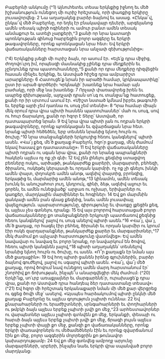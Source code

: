 
Բաբելոնի անկումը
(^1) Այնուհետեւ տեսա երկնքից իջնող եւ մեծ իշխանություն ունեցող մի ուրիշ հրեշտակ, որի փառքից երկիրը
լուսավորվեց։ 2 Նա աղաղակեց բարձր ձայնով եւ ասաց. «Ընկա՜վ, ընկա՜վ մեծ Բաբելոնը, որ եղել էր բնակավայր դեւերի,
արգելանոց ամեն տեսակ պիղծ ոգիների ու ամուր բանտ ամեն տեսակ անմաքուր եւ ատելի չարքերի,^3 քանի որ նրա
կատաղի պոռնկության գինուց հարբեցին բոլոր ազգերը եւ երկրի թագավորները, որոնք պոռնկացան նրա հետ։ Եվ
երկրի վաճառականները հարստացան նրա անչափ զեխությունից»։


(^4) Երկնքից լսեցի մի ուրիշ ձայն, որ ասում էր. «Ելե՛ք դրա միջից, ժողովո՛ւրդ իմ, որպեսզի մասնակից չլինեք դրա
մեղքերին եւ չընդունեք դրա պատուհասները,^5 քանի որ դրա մեղքերը դիզվեցին հասան մինչեւ երկինք, եւ Աստված հիշեց
դրա ամբարիշտ արարքները։ 6 Հատուցե՛ք նրան իր արածի համար, կրկնապատիկը՝ ըստ իր արած գործերի։ Կրկնակի՛
խառնեք նրա համար այն բաժակը, որի մեջ նա խառնեց։ 7 Որչափ փառավորեց իրեն եւ ապրեց զեխությամբ, այդչափ
դրան սո՛ւգ ու տանջա՛նք հատուցեք, քանի որ իր սրտում ասում էր. «Միշտ նստած կմնամ իբրեւ թագուհի եւ երբեք այրի
չեմ դառնա ու սուգ չեմ տեսնի»։ 8 Դրա համար միայն մեկ օրում դրա վրա պիտի հասնեն պատուհասներ՝ մահ ու սուգ,
սով ու հուր ճարակող, քանի որ հզոր է Տերը՝ Աստված, որ դատապարտեց նրան։ 9 Եվ նրա վրա պիտի լան ու ողբան
երկրի թագավորները, որոնք պոռնկացան եւ զվարճացան նրա հետ. նրանք պիտի հեծեծեն, երբ տեսնեն նրանից ելնող
հուրն ու ծուխը.^10 նրա տանջանքների երկյուղից հեռու կանգնելով՝ պիտի ասեն. «Վա՜յ քեզ, մե՛ծ քաղաք Բաբելոն, հզո՛ր
քաղաք, մեկ ժամում եկավ հասավ քո դատաստանը»։ 11 Եվ երկրի վաճառականները պիտի ողբան ու սգան նրա վրա,
քանի որ նրանց ապրանքների հակերն այլեւս ոչ ոք չի գնի։ 12 Եվ չեն լինելու քեզնից ստացվող բեռները ոսկու, արծաթի,
թանկարժեք քարերի, մարգարտի, բեհեզի, ծիրանու, ոսկեթել կերպասի եւ որդան կարմրի. ոչ ոք չի գնելու խնկի ամեն
փայտ, փղոսկրե ամեն անոթ, ազնիվ փայտից, բրոնզից, երկաթից եւ մարմարից ամեն անոթ,^13 կինամոն, ամեն տեսակ
խունկ եւ անուշահոտ յուղ, կնդրուկ, գինի, ձեթ, ազնիվ ալյուր եւ ցորեն, եւ ամեն ունեցվածք՝ արջառ ու ոչխար, երիվարներ
ու կառքեր, մարդկային մարմիններ եւ հոգիներ։ 14 Եվ քո մարմնին ցանկալի ամեն բան գնաց քեզնից, նաեւ ամեն
լուսափայլ վայելչություն. պարարտությունը, գիրությունը եւ փառքը լքեցին քեզ, եւ այլեւս չես գտնելու դրանք։ 15 Եվ այս
բոլորով հարստացած բոլոր վաճառականները քո տանջանքների երկյուղի պատճառով քեզնից հեռու կանգնելով՝ լալով
ու սուգ անելով պիտի ասեն.^16 «Վա՜յ, վա՜յ, մե՛ծ քաղաք, որ հագել էիր բեհեզ, ծիրանի եւ որդան կարմիր ու կրում էիր ոսկե
զարդարանքներ, թանկարժեք քարեր եւ մարգարիտներ,^17 մեկ ժամում քո այնչափ հարստությունը վատնվեց»։
Եվ ամեն նավավար ու նավազ եւ բոլոր նրանք, որ նավարկում են ծովով, հեռու պիտի կանգնեն լալով,^18 պիտի
աղաղակեն՝ տեսնելով նրանից ելնող հուրն ու ծուխը, ու ասեն. «Ո՞ր քաղաքն էր նման այս մեծ քաղաքին»։ 19 Եվ հող
պիտի ցանեն իրենց գլուխներին, բարձր ձայնով գուժելով, լալով ու սգալով պիտի ասեն. «Վա՜յ, վա՜յ մեծ քաղաք, որով
ծովում նավ ունեցող ամեն մարդ հարստանում էր՝ շնորհիվ քո ճոխության, ինչպե՞ս անարգվեցիր մեկ ժամում։
(^20) Երկի՛նք, սո՛ւրբ առաքյալներ եւ մարգարենե՛ր, ուրախացե՛ք դրա վրա, քանի որ Աստված դրա հանդեպ ձեր
դատաստանը տեսավ»։
(^21) Եվ հզոր մի հրեշտակ երկանաքարի նման մի մեծ քար վերցրեց ու գցեց ծովի մեջ՝ ասելով. «Այսպես հարձակումով
պիտի ընկնի մեծ քաղաք Բաբելոնը եւ այլեւս գոյություն չպիտի ունենա։ 22 Եվ քնարահարների ու երաժիշտների,
սրնգահարների եւ փողհարների ու թմբկի ձայն այլեւս երբեք չպիտի լսվի քո մեջ,^23 արհեստավորներ ու վարպետներ այլեւս
չպիտի գտնվեն քո մեջ, երկանքի, փեսայի ու հարսի ձայն այլեւս երբեք չպիտի լսվի քո մեջ, ճրագի լույսն այլեւս երբեք
չպիտի փայլի քո մեջ, քանզի քո վաճառականները, որոնք երկրի փառավորներն ու մեծամեծներն էին եւ որոնք
զվարճանում էին քո մեջ, բոլոր ազգերին մոլորեցրին քո թունավոր կախարդությամբ։ 24 Եվ քո մեջ գտնվեց ամբողջ
արյունը մարգարեների, սրբերի, ինչպես նաեւ երկրի վրա սպանված բոլոր մարդկանց։
